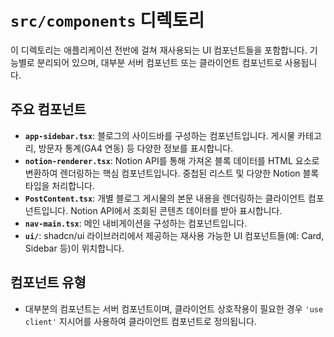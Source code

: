 # `src/components` 디렉토리

이 디렉토리는 애플리케이션 전반에 걸쳐 재사용되는 UI 컴포넌트들을 포함합니다. 기능별로 분리되어 있으며, 대부분 서버 컴포넌트 또는 클라이언트 컴포넌트로 사용됩니다.

## 주요 컴포넌트

*   **`app-sidebar.tsx`**: 블로그의 사이드바를 구성하는 컴포넌트입니다. 게시물 카테고리, 방문자 통계(GA4 연동) 등 다양한 정보를 표시합니다.
*   **`notion-renderer.tsx`**: Notion API를 통해 가져온 블록 데이터를 HTML 요소로 변환하여 렌더링하는 핵심 컴포넌트입니다. 중첩된 리스트 및 다양한 Notion 블록 타입을 처리합니다.
*   **`PostContent.tsx`**: 개별 블로그 게시물의 본문 내용을 렌더링하는 클라이언트 컴포넌트입니다. Notion API에서 조회된 콘텐츠 데이터를 받아 표시합니다.
*   **`nav-main.tsx`**: 메인 내비게이션을 구성하는 컴포넌트입니다.
*   **`ui/`**: shadcn/ui 라이브러리에서 제공하는 재사용 가능한 UI 컴포넌트들(예: Card, Sidebar 등)이 위치합니다.

## 컴포넌트 유형

*   대부분의 컴포넌트는 서버 컴포넌트이며, 클라이언트 상호작용이 필요한 경우 `'use client'` 지시어를 사용하여 클라이언트 컴포넌트로 정의됩니다.
